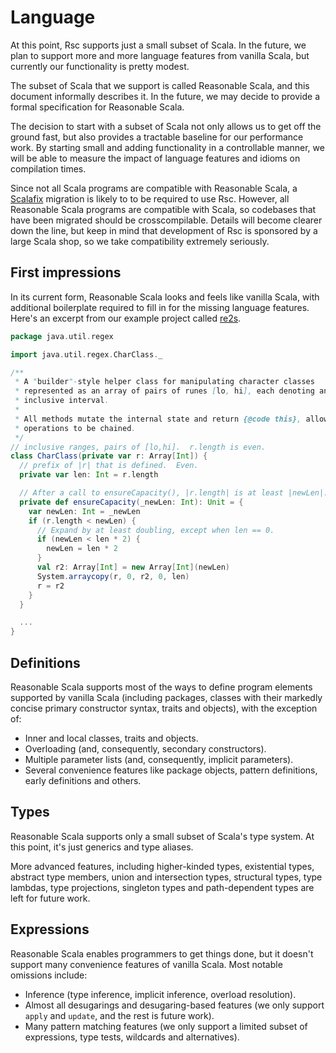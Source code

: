 <!-- Copyright (c) 2017-2018 Twitter, Inc. -->
<!-- Licensed under the Apache License, Version 2.0 (see LICENSE.md). -->

# Language

At this point, Rsc supports just a small subset of Scala. In the future,
we plan to support more and more language features from vanilla Scala,
but currently our functionality is pretty modest.

The subset of Scala that we support is called Reasonable Scala,
and this document informally describes it. In the future, we may decide to
provide a formal specification for Reasonable Scala.

The decision to start with a subset of Scala not only allows us to get off the
ground fast, but also provides a tractable baseline for our performance work.
By starting small and adding functionality in a controllable manner, we will be
able to measure the impact of language features and idioms on compilation times.

Since not all Scala programs are compatible with Reasonable Scala,
a [Scalafix](https://github.com/scalacenter/scalafix) migration is likely to
to be required to use Rsc. However, all Reasonable Scala programs are compatible
with Scala, so codebases that have been migrated should be crosscompilable.
Details will become clearer down the line, but keep in mind that development of
Rsc is sponsored by a large Scala shop, so we take compatibility extremely seriously.

## First impressions

In its current form, Reasonable Scala looks and feels like vanilla Scala,
with additional boilerplate required to fill in for the missing language
features. Here's an excerpt from our example project called
[re2s](../examples/re2s).

```scala
package java.util.regex

import java.util.regex.CharClass._

/**
 * A "builder"-style helper class for manipulating character classes
 * represented as an array of pairs of runes [lo, hi], each denoting an
 * inclusive interval.
 *
 * All methods mutate the internal state and return {@code this}, allowing
 * operations to be chained.
 */
// inclusive ranges, pairs of [lo,hi].  r.length is even.
class CharClass(private var r: Array[Int]) {
  // prefix of |r| that is defined.  Even.
  private var len: Int = r.length

  // After a call to ensureCapacity(), |r.length| is at least |newLen|.
  private def ensureCapacity(_newLen: Int): Unit = {
    var newLen: Int = _newLen
    if (r.length < newLen) {
      // Expand by at least doubling, except when len == 0.
      if (newLen < len * 2) {
        newLen = len * 2
      }
      val r2: Array[Int] = new Array[Int](newLen)
      System.arraycopy(r, 0, r2, 0, len)
      r = r2
    }
  }

  ...
}
```

## Definitions

Reasonable Scala supports most of the ways to define program elements
supported by vanilla Scala (including packages, classes with their markedly
concise primary constructor syntax, traits and objects), with the exception of:
  * Inner and local classes, traits and objects.
  * Overloading (and, consequently, secondary constructors).
  * Multiple parameter lists (and, consequently, implicit parameters).
  * Several convenience features like package objects, pattern definitions,
  early definitions and others.

## Types

Reasonable Scala supports only a small subset of Scala's type system.
At this point, it's just generics and type aliases.

More advanced features, including higher-kinded types, existential types,
abstract type members, union and intersection types, structural types,
type lambdas, type projections, singleton types and path-dependent types are
left for future work.

## Expressions

Reasonable Scala enables programmers to get things done, but it doesn't support
many convenience features of vanilla Scala. Most notable omissions
include:
  * Inference (type inference, implicit inference, overload resolution).
  * Almost all desugarings and desugaring-based features (we only support
  `apply` and `update`, and the rest is future work).
  * Many pattern matching features (we only support a limited subset of
  expressions, type tests, wildcards and alternatives).
